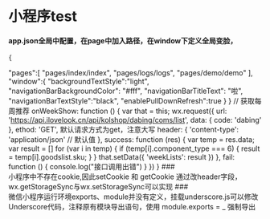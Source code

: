 # 小程序test
#### app.json全局中配置，在page中加入路径，在window下定义全局变脸，
    {
  "pages":[
    "pages/index/index",
    "pages/logs/logs",
    "pages/demo/demo"
  ],
  "window":{
    "backgroundTextStyle":"light",
    "navigationBarBackgroundColor": "#fff",
    "navigationBarTitleText": "啦",
    "navigationBarTextStyle":"black",
    "enablePullDownRefresh":true
  }
}
    // 获取每周推荐
  onWeekShow: function () {
    var that = this;
    wx.request({
      url: 'https://api.ilovelook.cn/api/kolshop/dabing/coms/list',
      data: {
        code: 'dabing'
      },
      ethod: 'GET',      默认请求方式为get，注意大写
      header: {
        'content-type': 'application/json' // 默认值
      },
      success: function (res) {
        var temp = res.data;
        var result = []
        for (var i in temp) {
          if (temp[i].component_type === 6) {
            result = temp[i].goodslist.sku;
          }
        }
        that.setData({
          'weekLists': result
        })
      },
      fail: function () {
        console.log("接口调用出错")
      }
    })
  }
###<br/>小程序中不存在cookie,因此setCookie 和 getCookie 通过改header字段，wx.getStorageSync与wx.setStorageSync可以实现
###<br/>微信小程序运行环境exports、module并没有定义，挂载underscore.js可以修改Underscore代码，注释原有模块导出语句，使用       module.exports = _ 强制导出
#
#
#
#
#

